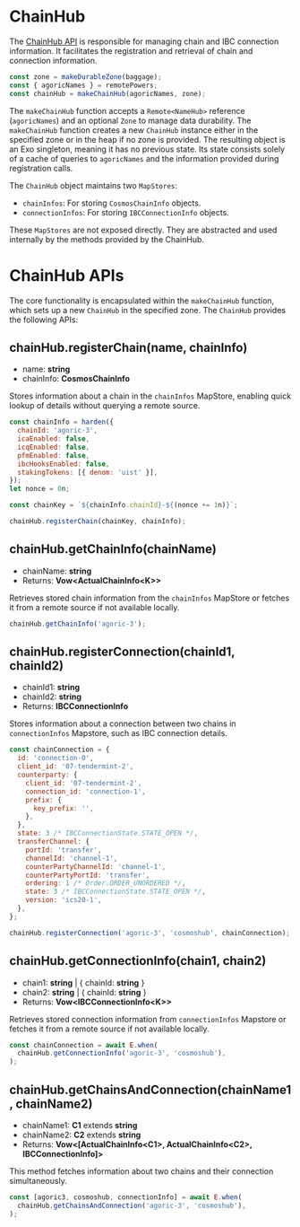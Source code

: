# ChainHub

The [ChainHub API](https://github.com/Agoric/agoric-sdk/blob/859d8c0d151ff6f686583db1eaf72efb89cc7648/packages/orchestration/src/exos/chain-hub.js#L99) is responsible for managing chain and IBC connection information. It facilitates the registration and retrieval of chain and connection information.

```js
const zone = makeDurableZone(baggage);
const { agoricNames } = remotePowers;
const chainHub = makeChainHub(agoricNames, zone);
```

The `makeChainHub` function accepts a `Remote<NameHub>` reference (`agoricNames`) and an optional `Zone` to manage data durability. The `makeChainHub` function creates a new `ChainHub` instance either in the specified zone or in the heap if no zone is provided. The resulting object is an Exo singleton, meaning it has no previous state. Its state consists solely of a cache of queries to `agoricNames` and the information provided during registration calls.

The `ChainHub` object maintains two `MapStores`:

- `chainInfos`: For storing `CosmosChainInfo` objects.
- `connectionInfos`: For storing `IBCConnectionInfo` objects.

These `MapStores` are not exposed directly. They are abstracted and used internally by the methods provided by the ChainHub.

# ChainHub APIs

The core functionality is encapsulated within the `makeChainHub` function, which sets up a new `ChainHub` in the specified zone. The `ChainHub` provides the following APIs:

## **chainHub.registerChain(name, chainInfo)**

- name: **string**
- chainInfo: **CosmosChainInfo**

Stores information about a chain in the `chainInfos` MapStore, enabling quick lookup of details without querying a remote source.

```js
const chainInfo = harden({
  chainId: 'agoric-3',
  icaEnabled: false,
  icqEnabled: false,
  pfmEnabled: false,
  ibcHooksEnabled: false,
  stakingTokens: [{ denom: 'uist' }],
});
let nonce = 0n;

const chainKey = `${chainInfo.chainId}-${(nonce += 1n)}`;

chainHub.registerChain(chainKey, chainInfo);
```

## **chainHub.getChainInfo(chainName)**

- chainName: **string**
- Returns: **Vow\<ActualChainInfo\<K\>\>**

Retrieves stored chain information from the `chainInfos` MapStore or fetches it from a remote source if not available locally.

```js
chainHub.getChainInfo('agoric-3');
```

## **chainHub.registerConnection(chainId1, chainId2)**

- chainId1: **string**
- chainId2: **string**
- Returns: **IBCConnectionInfo**

Stores information about a connection between two chains in `connectionInfos` Mapstore, such as IBC connection details.

```js
const chainConnection = {
  id: 'connection-0',
  client_id: '07-tendermint-2',
  counterparty: {
    client_id: '07-tendermint-2',
    connection_id: 'connection-1',
    prefix: {
      key_prefix: '',
    },
  },
  state: 3 /* IBCConnectionState.STATE_OPEN */,
  transferChannel: {
    portId: 'transfer',
    channelId: 'channel-1',
    counterPartyChannelId: 'channel-1',
    counterPartyPortId: 'transfer',
    ordering: 1 /* Order.ORDER_UNORDERED */,
    state: 3 /* IBCConnectionState.STATE_OPEN */,
    version: 'ics20-1',
  },
};

chainHub.registerConnection('agoric-3', 'cosmoshub', chainConnection);
```

## **chainHub.getConnectionInfo(chain1, chain2)**

- chain1: **string** | { chainId: **string** }
- chain2: **string** | { chainId: **string** }
- Returns: **Vow\<IBCConnectionInfo\<K\>\>**

Retrieves stored connection information from `connectionInfos` Mapstore or fetches it from a remote source if not available locally.

```js
const chainConnection = await E.when(
  chainHub.getConnectionInfo('agoric-3', 'cosmoshub'),
);
```

## **chainHub.getChainsAndConnection(chainName1, chainName2)**

- chainName1: **C1** extends **string**
- chainName2: **C2** extends **string**
- Returns: **Vow\<[ActualChainInfo\<C1\>, ActualChainInfo\<C2\>, IBCConnectionInfo]\>**

This method fetches information about two chains and their connection simultaneously.

```js
const [agoric3, cosmoshub, connectionInfo] = await E.when(
  chainHub.getChainsAndConnection('agoric-3', 'cosmoshub'),
);
```
